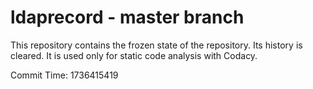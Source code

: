# ldaprecord - master branch

This repository contains the frozen state of the repository.
Its history is cleared. It is used only for static code
analysis with Codacy.

Commit Time: 1736415419